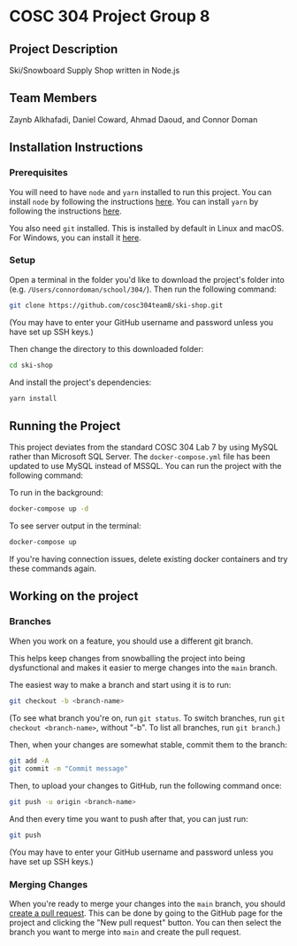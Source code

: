 # COSC 304 Project Group 8

## Project Description

Ski/Snowboard Supply Shop written in Node.js

## Team Members

Zaynb Alkhafadi, Daniel Coward, Ahmad Daoud, and Connor Doman

## Installation Instructions

### Prerequisites

You will need to have `node` and `yarn` installed to run this project. You can install `node` by following the instructions [here](https://nodejs.org/en/download/). You can install `yarn` by following the instructions [here](https://yarnpkg.com/en/docs/install).

You also need `git` installed. This is installed by default in Linux and macOS. For Windows, you can install it [here](https://git-scm.com/downloads).

### Setup

Open a terminal in the folder you'd like to download the project's folder into (e.g. `/Users/connordoman/school/304/`). Then run the following command:

```bash
git clone https://github.com/cosc304team8/ski-shop.git
```

(You may have to enter your GitHub username and password unless you have set up SSH keys.)

Then change the directory to this downloaded folder:

```bash
cd ski-shop
```

And install the project's dependencies:

```bash
yarn install
```

## Running the Project

This project deviates from the standard COSC 304 Lab 7 by using MySQL rather than Microsoft SQL Server. The `docker-compose.yml` file has been updated to use MySQL instead of MSSQL. You can run the project with the following command:

To run in the background:

```bash
docker-compose up -d
```

To see server output in the terminal:

```bash
docker-compose up
```

If you're having connection issues, delete existing docker containers and try these commands again.

## Working on the project

### Branches

When you work on a feature, you should use a different git branch.

This helps keep changes from snowballing the project into being dysfunctional and makes it easier to merge changes into the `main` branch.

The easiest way to make a branch and start using it is to run:

```bash
git checkout -b <branch-name>
```

(To see what branch you're on, run `git status`. To switch branches, run `git checkout <branch-name>`, without "-b". To list all branches, run `git branch`.)

Then, when your changes are somewhat stable, commit them to the branch:

```bash
git add -A
git commit -m "Commit message"
```

Then, to upload your changes to GitHub, run the following command once:

```bash
git push -u origin <branch-name>
```

And then every time you want to push after that, you can just run:

```bash
git push
```

(You may have to enter your GitHub username and password unless you have set up SSH keys.)

### Merging Changes

When you're ready to merge your changes into the `main` branch, you should [create a pull request](https://github.com/cosc304team8/ski-shop/pulls). This can be done by going to the GitHub page for the project and clicking the "New pull request" button. You can then select the branch you want to merge into `main` and create the pull request.
